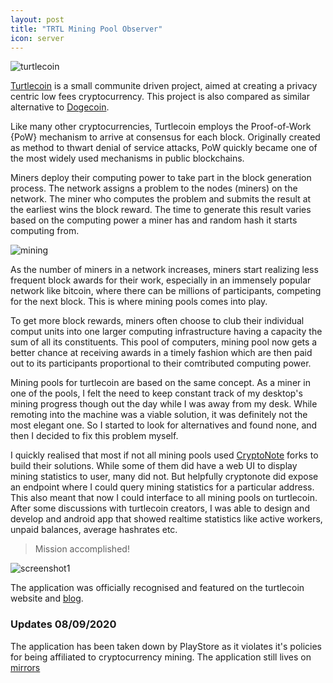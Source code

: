 ```yaml
---
layout: post
title: "TRTL Mining Pool Observer"
icon: server
---
```


![turtlecoin]({{site.baseurl}}/images/pool_monitor/trtl.jpg)

[Turtlecoin](https://turtlecoin.lol/) is a small communite driven project, aimed at creating a privacy centric low fees cryptocurrency. This project is also compared as similar alternative to [Dogecoin](https://dogecoin.com/).

Like many other cryptocurrencies, Turtlecoin employs the Proof-of-Work {PoW} mechanism to arrive at consensus for each block. Originally created as method to thwart denial of service attacks, PoW quickly became one of the most widely used mechanisms in public blockchains.

Miners deploy their computing power to take part in the block generation process. The network assigns a problem to the nodes (miners) on the network. The miner who computes the problem and submits the result at the earliest wins the block reward. The time to generate this result varies based on the computing power a miner has and random hash it starts computing from.

![mining]({{site.baseurl}}/images/pool_monitor/mining.jpg)

As the number of miners in a network increases, miners start realizing less frequent block awards for their work, especially in an immensely popular network like bitcoin, where there can be millions of participants, competing for the next block. This is where mining pools comes into play.

To get more block rewards, miners often choose to club their individual comput units into one larger computing infrastructure having a capacity the sum of all its constituents. This pool of computers, mining pool now gets a better chance at receiving awards in a timely fashion which are then paid out to its participants proportional to their comtributed computing power.

Mining pools for turtlecoin are based on the same concept. As a miner in one of the pools, I felt the need to keep constant track of my desktop's mining progress though out the day while I was away from my desk. While remoting into the machine was a viable solution, it was definitely not the most elegant one. So I started to look for alternatives and found none, and then I decided to fix this problem myself.

I quickly realised that most if not all mining pools used [CryptoNote](https://github.com/fancoder/cryptonote-universal-pool) forks to build their solutions. While some of them did have a web UI to display mining statistics to user, many did not. But helpfully cryptonote did expose an endpoint where I could query mining statistics for a particular address. This also meant that now I could interface to all mining pools on turtlecoin. After some discussions with turtlecoin creators, I was able to design and develop and android app that showed realtime statistics like active workers, unpaid balances, average hashrates etc.

> Mission accomplished!

![screenshot1]({{site.baseurl}}/images/pool_monitor/screenshot.png)

The application was officially recognised and featured on the turtlecoin website and [blog](https://medium.com/@turtlecoin/this-week-in-turtlecoin-feb-24-2018-873ba23acafe).

### Updates 08/09/2020

The application has been taken down by PlayStore as it violates it's policies for being affiliated to cryptocurrency mining. The application still lives on [mirrors](https://www.apkmonk.com/app/ml.fifty9.poolmonitor/)

